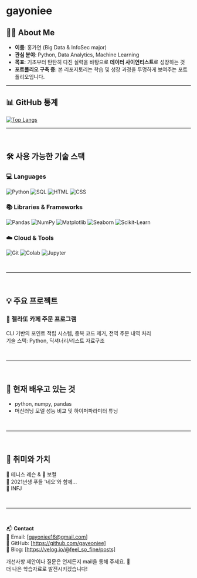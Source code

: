 # gayoniee

## 🙋‍♀️ About Me

- **이름**: 홍가연 (Big Data & InfoSec major)
- **관심 분야**: Python, Data Analytics, Machine Learning
- **목표**: 기초부터 탄탄히 다진 실력을 바탕으로 **데이터 사이언티스트**로 성장하는 것
- **포트폴리오 구축 중**: 본 리포지토리는 학습 및 성장 과정을 투명하게 보여주는 포트폴리오입니다.

---


## 📊 GitHub 통계
[![Top Langs](https://github-readme-stats.vercel.app/api/top-langs/?username=gayeoniee&layout=compact)](https://github.com/anuraghazra/github-readme-stats)


---
<br>

## 🛠️ 사용 가능한 기술 스택

### 💻 Languages
![Python](https://img.shields.io/badge/Python-3776AB?style=flat&logo=python&logoColor=white)
![SQL](https://img.shields.io/badge/SQL-4479A1?style=flat&logo=mysql&logoColor=white)
![HTML](https://img.shields.io/badge/HTML-E34F26?style=flat&logo=html5&logoColor=white)
![CSS](https://img.shields.io/badge/CSS-1572B6?style=flat&logo=css3&logoColor=white)

### 📚 Libraries & Frameworks
![Pandas](https://img.shields.io/badge/Pandas-150458?style=flat&logo=pandas)
![NumPy](https://img.shields.io/badge/NumPy-013243?style=flat&logo=numpy)
![Matplotlib](https://img.shields.io/badge/Matplotlib-11557C?style=flat)
![Seaborn](https://img.shields.io/badge/Seaborn-76B900?style=flat)
![Scikit-Learn](https://img.shields.io/badge/scikit--learn-F7931E?style=flat&logo=scikit-learn)

### ☁️ Cloud & Tools
![Git](https://img.shields.io/badge/Git-F05032?style=flat&logo=git)
![Colab](https://img.shields.io/badge/GoogleColab-F9AB00?style=flat&logo=googlecolab)
![Jupyter](https://img.shields.io/badge/Jupyter-F37626?style=flat&logo=jupyter)

<br>

---

<br>

## 💡 주요 프로젝트

### 🧊 젤라또 카페 주문 프로그램
CLI 기반의 포인트 적립 시스템, 중복 코드 제거, 전역 주문 내역 처리  
기술 스택: Python, 딕셔너리/리스트 자료구조  


<br>

---

<br>

## 🌱 현재 배우고 있는 것

- python, numpy, pandas
- 머신러닝 모델 성능 비교 및 하이퍼파라미터 튜닝

<br>

---

<br>

## 🎨 취미와 가치

🎾 테니스 레슨 & 🎤 보컬    
🐶 2021년생 푸들 '네오'와 함께...    
🧠 INFJ

<br>

---

<br>

📬 **Contact**  
📧 Email: [gayoniee16@gmail.com]   
💼 GitHub: [https://github.com/gayeoniee]   
📝 Blog: [https://velog.io/@feel_so_fine/posts]   

개선사항 제안이나 질문은 언제든지 mail을 통해 주세요. 🙏  
더 나은 학습자료로 발전시키겠습니다!

